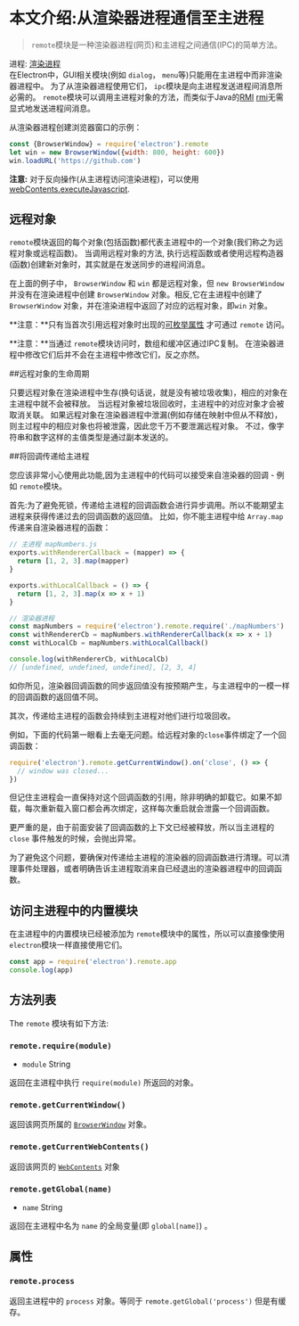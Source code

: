 # 本文介绍:从渲染器进程通信至主进程

> `remote`模块是一种渲染器进程(网页)和主进程之间通信(IPC)的简单方法。

进程: [渲染进程](../glossary.md#renderer-process)      
在Electron中，GUI相关模块(例如 `dialog`， `menu`等)只能用在主进程中而非渲染器进程中。
为了从渲染器进程使用它们， `ipc`模块是向主进程发送进程间消息所必需的。
`remote`模块可以调用主进程对象的方法，而类似于Java的[RMI] [rmi]无需显式地发送进程间消息。

从渲染器进程创建浏览器窗口的示例：
```javascript
const {BrowserWindow} = require('electron').remote
let win = new BrowserWindow({width: 800, height: 600})
win.loadURL('https://github.com')
```

 **注意:** 对于反向操作(从主进程访问渲染进程)，可以使用[webContents.executeJavascript](web-contents.md#contentsexecutejavascriptcode-usergesture-callback).

## 远程对象

 `remote`模块返回的每个对象(包括函数)都代表主进程中的一个对象(我们称之为远程对象或远程函数)。
当调用远程对象的方法, 执行远程函数或者使用远程构造器(函数)创建新对象时，其实就是在发送同步的进程间消息。

在上面的例子中， `BrowserWindow` 和 `win` 都是远程对象，但 `new BrowserWindow` 并没有在渲染进程中创建 `BrowserWindow` 对象。相反,它在主进程中创建了 `BrowserWindow` 对象，并在渲染进程中返回了对应的远程对象，即`win` 对象。

**注意：**只有当首次引用远程对象时出现的[可枚举属性](https://developer.mozilla.org/zh-CN/docs/Web/JavaScript/Enumerability_and_ownership_of_properties) 才可通过 `remote` 访问。

**注意：**当通过 `remote`模块访问时，数组和缓冲区通过IPC复制。
在渲染器进程中修改它们后并不会在主进程中修改它们，反之亦然。

##远程对象的生命周期

只要远程对象在渲染进程中生存(换句话说，就是没有被垃圾收集)，相应的对象在主进程中就不会被释放。
当远程对象被垃圾回收时，主进程中的对应对象才会被取消关联。
如果远程对象在渲染器进程中泄漏(例如存储在映射中但从不释放)，则主过程中的相应对象也将被泄露，因此您千万不要泄漏远程对象。
不过，像字符串和数字这样的主值类型是通过副本发送的。

##将回调传递给主进程

您应该非常小心使用此功能,因为主进程中的代码可以接受来自渲染器的回调 - 例如 `remote`模块。

首先:为了避免死锁，传递给主进程的回调函数会进行异步调用。所以不能期望主进程来获得传递过去的回调函数的返回值。
比如，你不能主进程中给 `Array.map`传递来自渲染器进程的函数：

```javascript
// 主进程 mapNumbers.js
exports.withRendererCallback = (mapper) => {
  return [1, 2, 3].map(mapper)
}

exports.withLocalCallback = () => {
  return [1, 2, 3].map(x => x + 1)
}
```

```javascript
// 渲染器进程
const mapNumbers = require('electron').remote.require('./mapNumbers')
const withRendererCb = mapNumbers.withRendererCallback(x => x + 1)
const withLocalCb = mapNumbers.withLocalCallback()

console.log(withRendererCb, withLocalCb)
// [undefined, undefined, undefined], [2, 3, 4]
```

如你所见，渲染器回调函数的同步返回值没有按预期产生，与主进程中的一模一样的回调函数的返回值不同。

其次，传递给主进程的函数会持续到主进程对他们进行垃圾回收。

例如，下面的代码第一眼看上去毫无问题。给远程对象的`close`事件绑定了一个回调函数：

```javascript
require('electron').remote.getCurrentWindow().on('close', () => {
  // window was closed...
})
```


但记住主进程会一直保持对这个回调函数的引用，除非明确的卸载它。如果不卸载，每次重新载入窗口都会再次绑定，这样每次重启就会泄露一个回调函数。

更严重的是，由于前面安装了回调函数的上下文已经被释放，所以当主进程的 `close` 事件触发的时候，会抛出异常。

为了避免这个问题，要确保对传递给主进程的渲染器的回调函数进行清理。可以清理事件处理器，或者明确告诉主进程取消来自已经退出的渲染器进程中的回调函数。

## 访问主进程中的内置模块

在主进程中的内置模块已经被添加为 `remote`模块中的属性，所以可以直接像使用 `electron`模块一样直接使用它们。
```javascript
const app = require('electron').remote.app
console.log(app)
```

## 方法列表

The `remote` 模块有如下方法:

### `remote.require(module)`

* `module` String

返回在主进程中执行 `require(module)` 所返回的对象。

### `remote.getCurrentWindow()`

返回该网页所属的 [`BrowserWindow`](browser-window.md) 对象。

### `remote.getCurrentWebContents()`

返回该网页的 [`WebContents`](web-contents.md) 对象

### `remote.getGlobal(name)`

* `name` String

返回在主进程中名为 `name` 的全局变量(即 `global[name]`) 。

## 属性

### `remote.process`
返回主进程中的 `process` 对象。等同于 `remote.getGlobal('process')` 但是有缓存。

[rmi]: http://en.wikipedia.org/wiki/Java_remote_method_invocation
[enumerable-properties]: https://developer.mozilla.org/en-US/docs/Web/JavaScript/Enumerability_and_ownership_of_properties
